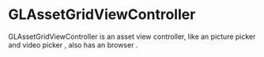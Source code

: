 # GLAssetGridViewController
GLAssetGridViewController is an asset view controller, like an picture picker and video picker , also has an browser .
